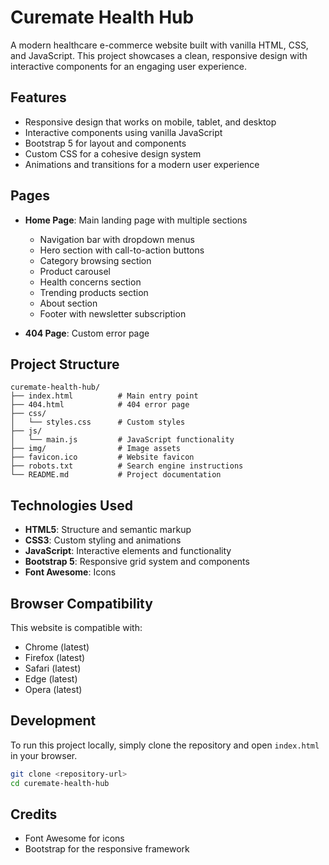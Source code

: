 # Curemate Health Hub

A modern healthcare e-commerce website built with vanilla HTML, CSS, and JavaScript. This project showcases a clean, responsive design with interactive components for an engaging user experience.

## Features

- Responsive design that works on mobile, tablet, and desktop
- Interactive components using vanilla JavaScript
- Bootstrap 5 for layout and components
- Custom CSS for a cohesive design system
- Animations and transitions for a modern user experience

## Pages

- **Home Page**: Main landing page with multiple sections
  - Navigation bar with dropdown menus
  - Hero section with call-to-action buttons
  - Category browsing section
  - Product carousel
  - Health concerns section
  - Trending products section
  - About section
  - Footer with newsletter subscription

- **404 Page**: Custom error page

## Project Structure

```
curemate-health-hub/
├── index.html          # Main entry point
├── 404.html            # 404 error page
├── css/
│   └── styles.css      # Custom styles
├── js/
│   └── main.js         # JavaScript functionality
├── img/                # Image assets
├── favicon.ico         # Website favicon
├── robots.txt          # Search engine instructions
└── README.md           # Project documentation
```

## Technologies Used

- **HTML5**: Structure and semantic markup
- **CSS3**: Custom styling and animations
- **JavaScript**: Interactive elements and functionality
- **Bootstrap 5**: Responsive grid system and components
- **Font Awesome**: Icons

## Browser Compatibility

This website is compatible with:
- Chrome (latest)
- Firefox (latest)
- Safari (latest)
- Edge (latest)
- Opera (latest)

## Development

To run this project locally, simply clone the repository and open `index.html` in your browser.

```bash
git clone <repository-url>
cd curemate-health-hub
```

## Credits

- Font Awesome for icons
- Bootstrap for the responsive framework
